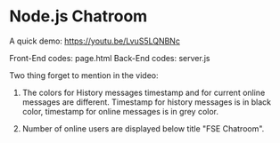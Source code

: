 # Node.js Chatroom

A quick demo:
https://youtu.be/LvuS5LQNBNc

Front-End codes: page.html
Back-End codes: server.js

Two thing forget to mention in the video:

1) The colors for History messages timestamp and for current online messages are different. 
Timestamp for history messages is in black color, timestamp for online messages is in grey color.

2) Number of online users are displayed below title "FSE Chatroom".
